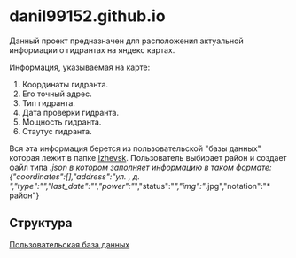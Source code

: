# danil99152.github.io
Данный проект предназначен для расположения актуальной информации о гидрантах на яндекс картах. 

Информация, указываемая на карте:
1) Координаты гидранта.
2) Его точный адрес.
3) Тип гидранта.
4) Дата проверки гидранта.
5) Мощность гидранта.
6) Стаутус гидранта.

Вся эта информация берется из пользовательской "базы данных" которая лежит в папке [Izhevsk][]. 
Пользователь выбирает район и создает файл типа *.json в котором заполняет информацию в таком формате:
{"coordinates":[],"address":"ул. *, д. *","type":"*","last_date":"*","power":"*","status":"*","img":"*.jpg","notation":"* район"}

## Структура

[Пользовательская база данных](Izhevsk)


[Izhevsk]: https://github.com/danil99152/danil99152.github.io/tree/master/Izhevsk
